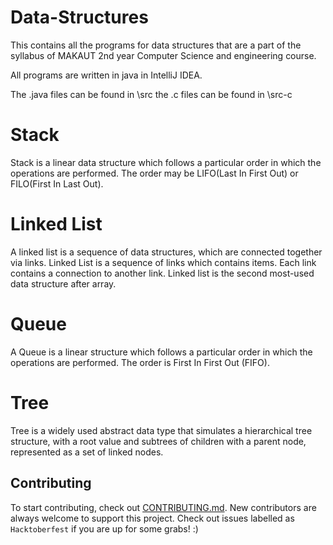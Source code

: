 # Data-Structures
This contains all the programs for data structures that are a part of the syllabus of MAKAUT 2nd year Computer Science and engineering course.

All programs are written in java in IntelliJ IDEA.

The .java files can be found in \src
the .c files can be found in \src-c


# Stack
Stack is a linear data structure which follows a particular order in which the operations are performed. The order may be LIFO(Last In First Out) or FILO(First In Last Out).


# Linked List
A linked list is a sequence of data structures, which are connected together via links.
Linked List is a sequence of links which contains items. Each link contains a connection to another link. Linked list is the second most-used data structure after array.


# Queue
A Queue is a linear structure which follows a particular order in which the operations are performed. The order is First In First Out (FIFO).

# Tree
 Tree is a widely used abstract data type that simulates a hierarchical tree structure, with a root value and subtrees of children with a parent node, represented as a set of linked nodes.


## Contributing
To start contributing, check out [CONTRIBUTING.md](https://github.com/diptangsu/Data-Structures/blob/master/CONTRIBUTING.MD). New contributors are always welcome to support this project. Check out issues labelled as `Hacktoberfest` if you are up for some grabs! :)
